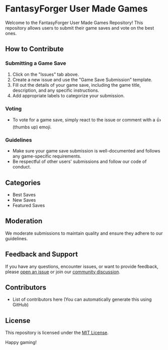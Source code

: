 # FantasyForger User Made Games

Welcome to the FantasyForger User Made Games Repository! This repository allows users to submit their game saves and vote on the best ones.

## How to Contribute

### Submitting a Game Save
1. Click on the "Issues" tab above.
2. Create a new issue and use the "Game Save Submission" template.
3. Fill out the details of your game save, including the game title, description, and any specific instructions.
4. Add appropriate labels to categorize your submission.

### Voting
- To vote for a game save, simply react to the issue or comment with a 👍 (thumbs up) emoji.

### Guidelines
- Make sure your game save submission is well-documented and follows any game-specific requirements.
- Be respectful of other users' submissions and follow our code of conduct.

## Categories
- Best Saves
- New Saves
- Featured Saves

## Moderation
We moderate submissions to maintain quality and ensure they adhere to our guidelines.

## Feedback and Support
If you have any questions, encounter issues, or want to provide feedback, please [open an issue](link_to_issues) or join our [community discussion](link_to_discussions).

## Contributors
- List of contributors here (You can automatically generate this using GitHub)

## License
This repository is licensed under the [MIT License](link_to_license).

Happy gaming!
